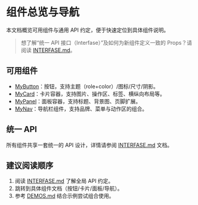 # 组件总览与导航

本文档概览可用组件与通用 API 约定，便于快速定位到具体组件说明。

> 想了解“统一 API 接口（Interfase）”及如何为新组件定义一致的 Props？请阅读 [INTERFASE.md](./INTERFASE.md)。

## 可用组件

- [MyButton](./MyButton.md)：按钮，支持主题（role+color）/图标/尺寸/阴影。
- [MyCard](./MyCard.md)：卡片容器，支持图片、操作区、标签、横纵向布局等。
- [MyPanel](./MyPanel.md)：面板容器，支持标题、背景图、页脚扩展。
- [MyNav](./MyNav.md)：导航栏组件，支持品牌、菜单与动作区的组合。

## 统一 API

所有组件共享一套统一的 API 设计，详情请参阅 [INTERFASE.md](./INTERFASE.md) 文档。

## 建议阅读顺序

1. 阅读 [INTERFASE.md](./INTERFASE.md) 了解全局 API 约定。
2. 跳转到具体组件文档（按钮/卡片/面板/导航）。
3. 参考 [DEMOS.md](./DEMOS.md) 结合示例尝试组合使用。

